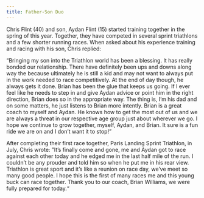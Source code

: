 ```yaml
---
title: Father-Son Duo
---
```

Chris Flint (40) and son, Aydan Flint (15) started training together in the spring of this year. Together, they have competed in several sprint triathlons and a few shorter running races. When asked about his experience training and racing with his son, Chris replied: 

“Bringing my son into the Triathlon world has been a blessing. It has really bonded our relationship. There have definitely been ups and downs along way the because ultimately he is still a kid and may not want to always put in the work needed to race competitively. At the end of day though, he always gets it done. Brian has been the glue that keeps us going. If I ever feel like he needs to step in and give Aydan advice or point him in the right direction, Brian does so in the appropriate way. The thing is, I’m his dad and on some matters, he just listens to Brian more intently. Brian is a great coach to myself and Aydan. He knows how to get the most out of us and we are always a threat in our respective age group just about wherever we go. I hope we continue to grow together, myself, Aydan, and Brian. It sure is a fun ride we are on and I don’t want it to stop!”

After completing their first race together, Paris Landing Sprint Triathlon, in July, Chris wrote: ”It’s finally come and gone, me and Aydan got to race against each other today and he edged me in the last half mile of the run. I couldn’t be any prouder and told him so when he put me in his rear view. Triathlon is great sport and it’s like a reunion on race day, we’ve meet so many good people. I hope this is the first of many races me and this young buck can race together. Thank you to our coach, Brian Williams, we were fully prepared for today.“
